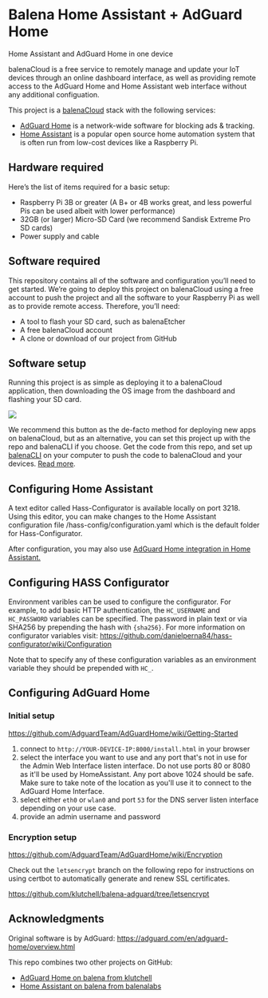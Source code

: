 # Balena Home Assistant + AdGuard Home
Home Assistant and AdGuard Home in one device

balenaCloud is a free service to remotely manage and update your IoT devices through an online dashboard interface, as well as providing remote access to the AdGuard Home and Home Assistant web interface without any additional configuation.

This project is a [balenaCloud](https://www.balena.io/cloud) stack with the following services:
- [AdGuard Home](https://adguard.com/en/adguard-home/overview.html) is a network-wide software for blocking ads & tracking.
- [Home Assistant](https://www.home-assistant.io/) is a popular open source home automation system that is often run from low-cost devices like a Raspberry Pi. 

## Hardware required
Here’s the list of items required for a basic setup:

* Raspberry Pi 3B or greater (A B+ or 4B works great, and less powerful Pis can be used albeit with lower performance)
* 32GB (or larger) Micro-SD Card (we recommend Sandisk Extreme Pro SD cards)
* Power supply and cable

## Software required
This repository contains all of the software and configuration you’ll need to get started. We’re going to deploy this project on balenaCloud using a free account to push the project and all the software to your Raspberry Pi as well as to provide remote access. Therefore, you’ll need:

* A tool to flash your SD card, such as balenaEtcher
* A free balenaCloud account
* A clone or download of our project from GitHub

## Software setup

Running this project is as simple as deploying it to a balenaCloud application, then downloading the OS image from the dashboard and flashing your SD card.

[![](https://balena.io/deploy.png)](https://dashboard.balena-cloud.com/deploy)

We recommend this button as the de-facto method for deploying new apps on balenaCloud, but as an alternative, you can set this project up with the repo and balenaCLI if you choose. Get the code from this repo, and set up [balenaCLI](https://github.com/balena-io/balena-cli) on your computer to push the code to balenaCloud and your devices. [Read more](https://www.balena.io/docs/learn/deploy/deployment/).

## Configuring Home Assistant
A text editor called Hass-Configurator is available locally on port 3218. Using this editor, you can make changes to the Home Assistant configuration file /hass-config/configuration.yaml which is the default folder for Hass-Configurator.

After configuration, you may also use [AdGuard Home integration in Home Assistant.](https://www.home-assistant.io/integrations/adguard/)

## Configuring HASS Configurator
Environment varibles can be used to configure the configurator. For example, to add basic HTTP authentication, the `HC_USERNAME` and `HC_PASSWORD` variables can be specified. The password in plain text or via SHA256 by prepending the hash with `{sha256}`. For more information on configurator variables visit: https://github.com/danielperna84/hass-configurator/wiki/Configuration

Note that to specify any of these configuration variables as an environment variable they should be prepended with `HC_`.

## Configuring AdGuard Home

### Initial setup

<https://github.com/AdguardTeam/AdGuardHome/wiki/Getting-Started>

1. connect to `http://YOUR-DEVICE-IP:8000/install.html` in your browser
2. select the interface you want to use and any port that's not in use for the Admin Web Interface listen interface. Do not use ports 80 or 8080 as it'll be used by HomeAssistant. Any port above 1024 should be safe. Make sure to take note of the location as you'll use it to connect to the AdGuard Home Interface.
3. select either `eth0` or `wlan0` and port `53` for the DNS server listen interface depending on your use case.
4. provide an admin username and password

### Encryption setup

<https://github.com/AdguardTeam/AdGuardHome/wiki/Encryption>

Check out the `letsencrypt` branch on the following repo for instructions on using
certbot to automatically generate and renew SSL certificates.

<https://github.com/klutchell/balena-adguard/tree/letsencrypt>

## Acknowledgments

Original software is by AdGuard: <https://adguard.com/en/adguard-home/overview.html>

This repo combines two other projects on GitHub:
* [AdGuard Home on balena from klutchell](https://github.com/klutchell/balena-adguard)
* [Home Assistant on balena from balenalabs](https://github.com/balenalabs-incubator/balena-homeassistant)
